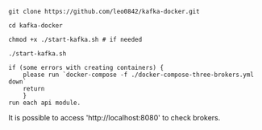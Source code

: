 ```shell
git clone https://github.com/leo0842/kafka-docker.git

cd kafka-docker

chmod +x ./start-kafka.sh # if needed

./start-kafka.sh
```

```
if (some errors with creating containers) {
    please run `docker-compose -f ./docker-compose-three-brokers.yml down`
    return
    }
run each api module.
```

It is possible to access 'http://localhost:8080' to check brokers.

